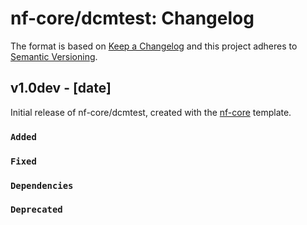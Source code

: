 # nf-core/dcmtest: Changelog

The format is based on [Keep a Changelog](https://keepachangelog.com/en/1.0.0/)
and this project adheres to [Semantic Versioning](https://semver.org/spec/v2.0.0.html).

## v1.0dev - [date]

Initial release of nf-core/dcmtest, created with the [nf-core](https://nf-co.re/) template.

### `Added`

### `Fixed`

### `Dependencies`

### `Deprecated`
